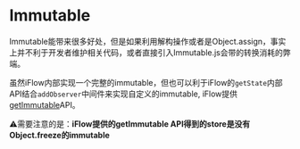 # Immutable

Immutable能带来很多好处，但是如果利用解构操作或者是Object.assign，事实上并不利于开发者维护相关代码，或者直接引入Immutable.js会带的转换消耗的弊端。

虽然iFlow内部实现一个完整的immutable，但也可以利于iFlow的`getState`内部API结合`addObserver`中间件来实现自定义的immutable, iFlow提供[getImmutable](/docs/api/getImmutable.md)API。

⚠️需要注意的是：**iFlow提供的getImmutable API得到的store是没有Object.freeze的immutable**